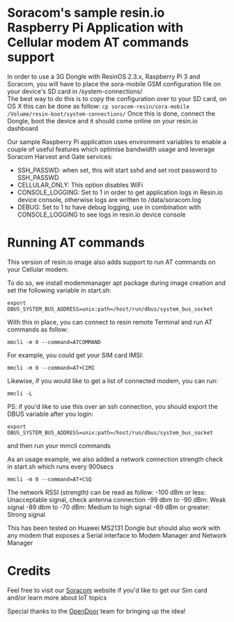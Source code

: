 # Soracom's sample resin.io Raspberry Pi Application with Cellular modem AT commands support
  
In order to use a 3G Dongle with ResinOS 2.3.x, Raspberry Pi 3 and Soracom, you will have to place the sora-mobile GSM configuration file on your device's SD card in /system-connections/  
The best way to do this is to copy the configuration over to your SD card, on OS X this can be done as follow: `cp soracom-resin/sora-mobile /Volume/resin-boot/system-connections/`
Once this is done, connect the Dongle, boot the device and it should come online on your resin.io dashboard

Our sample Raspberry Pi application uses environment variables to enable a couple of useful features which optimise bandwidth usage and leverage Soracom Harvest and Gate services:
* SSH_PASSWD: when set, this will start sshd and set root password to SSH_PASSWD
* CELLULAR_ONLY: This option disables WiFi
* CONSOLE_LOGGING: Set to 1 in order to get application logs in Resin.io device console, otherwise logs are written to /data/soracom.log
* DEBUG: Set to 1 to have debug logging, use in combination with CONSOLE_LOGGING to see logs in resin.io device console

# Running AT commands
This version of resin.io image also adds support to run AT commands on your Cellular modem.

To do so, we install modemmanager apt package during image creation and set the following variable in start.sh:

`export DBUS_SYSTEM_BUS_ADDRESS=unix:path=/host/run/dbus/system_bus_socket`

With this in place, you can connect to resin remote Terminal and run AT commands as follow:

`mmcli -m 0 --command=ATCOMMAND`

For example, you could get your SIM card IMSI:

`mmcli -m 0 --command=AT+CIMI`

Likewise, if you would like to get a list of connected modem, you can run:

`mmcli -L`


PS: if you'd like to use this over an ssh connection, you should export the DBUS variable after you login:

`export DBUS_SYSTEM_BUS_ADDRESS=unix:path=/host/run/dbus/system_bus_socket`

and then run your mmcli commands



As an usage example, we also added a network connection strength check in start.sh which runs every 900secs

`mmcli -m 0 --command=AT+CSQ`

The network RSSI (strength) can be read as follow:
-100 dBm or less: Unacceptable signal, check antenna connection
-99 dbm to -90 dBm: Weak signal 
-89 dbm to -70 dBm: Medium to high signal
-69 dBm or greater: Strong signal




This has been tested on Huawei MS2131 Dongle but should also work with any modem that exposes a Serial interface to Modem Manager and Network Manager


# Credits

Feel free to visit our [Soracom](https://www.soracom.io) website if you'd like to get our Sim card and/or learn more about IoT topics

Special thanks to the [OpenDoor](https://www.opendoor.com) team for bringing up the idea!